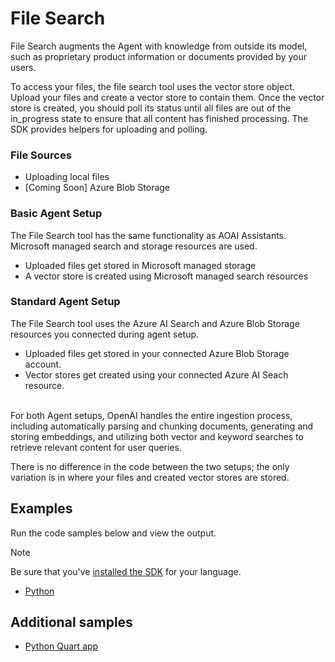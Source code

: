 # File Search

File Search augments the Agent with knowledge from outside its model, such as proprietary product information or documents provided by your users. 

To access your files, the file search tool uses the vector store object. Upload your files and create a vector store to contain them. Once the vector store is created, you should poll its status until all files are out of the in_progress state to ensure that all content has finished processing. The SDK provides helpers for uploading and polling. 

### File Sources  
- Uploading local files
- [Coming Soon] Azure Blob Storage

### Basic Agent Setup <br> 
The File Search tool has the same functionality as AOAI Assistants. Microsoft managed search and storage resources are used. 
- Uploaded files get stored in Microsoft managed storage
- A vector store is created using Microsoft managed search resources

### Standard Agent Setup 
The File Search tool uses the Azure AI Search and Azure Blob Storage resources you connected during agent setup.  
- Uploaded files get stored in your connected Azure Blob Storage account.  
- Vector stores get created using your connected Azure AI Seach resource.
<br> </br>

For both Agent setups, OpenAI handles the entire ingestion process, including automatically parsing and chunking documents, generating and storing embeddings, and utilizing both vector and keyword searches to retrieve relevant content for user queries. 

There is no difference in the code between the two setups; the only variation is in where your files and created vector stores are stored.

## Examples

Run the code samples below and view the output. 

>[!NOTE]
> Be sure that you've [installed the SDK](../../quickstart.md#install-the-sdk-package) for your language.

* [Python](./python-file-search.py)

## Additional samples

* [Python Quart app](https://github.com/Azure-Samples/azureai-assistant-tool/tree/main/samples/FileSearch)
